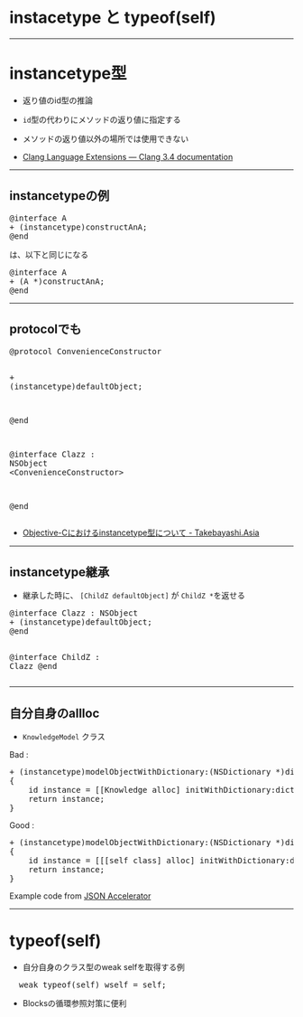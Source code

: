 # instacetype と typeof(self)

-----

# instancetype型

* 返り値のid型の推論
* ``id``型の代わりにメソッドの返り値に指定する
* メソッドの返り値以外の場所では使用できない

* [Clang Language Extensions — Clang 3.4 documentation](http://clang.llvm.org/docs/LanguageExtensions.html "Clang Language Extensions — Clang 3.4 documentation")

----

## instancetypeの例

<div class="highlight"><pre><span class="k">@interface</span> <span class="nc">A</span>
<span class="k">+</span> <span class="p">(</span><span class="n">instancetype</span><span class="p">)</span><span class="nf">constructAnA</span><span class="p">;</span>
<span class="k">@end</span>
</pre></div>

は、以下と同じになる

<div class="highlight"><pre><span class="k">@interface</span> <span class="nc">A</span>
<span class="k">+</span> <span class="p">(</span><span class="n">A</span> <span class="o">*</span><span class="p">)</span><span class="nf">constructAnA</span><span class="p">;</span>
<span class="k">@end</span>
</pre></div>

-----

## protocolでも

<div class="highlight"><pre><span class="k">@protocol</span> <span class="nc">ConvenienceConstructor</span>

<span class="k">+</span> <span class="p">(</span><span class="n">instancetype</span><span class="p">)</span><span class="nf">defaultObject</span><span class="p">;</span>

<span class="k">@end</span>

<span class="k">@interface</span> <span class="nc">Clazz</span> : <span class="nc">NSObject</span> <span class="o">&lt;</span><span class="n">ConvenienceConstructor</span><span class="o">&gt;</span>

<span class="k">@end</span>
</pre></div>

* [Objective-Cにおけるinstancetype型について - Takebayashi.Asia](http://takebayashi.asia/blog/2012/02/19/instancetype-in-objective-c "Objective-Cにおけるinstancetype型について - Takebayashi.Asia")

-----

## instancetype継承

* 継承した時に、 ``[ChildZ defaultObject]`` が ``ChildZ *``を返せる

<div class="highlight"><pre><span class="k">@interface</span> <span class="nc">Clazz</span> : <span class="nc">NSObject</span>
<span class="k">+</span> <span class="p">(</span><span class="n">instancetype</span><span class="p">)</span><span class="nf">defaultObject</span><span class="p">;</span>
<span class="k">@end</span>

<span class="k">@interface</span> <span class="nc">ChildZ</span> : <span class="nc">Clazz</span>
<span class="k">@end</span>
</pre></div>

-----

## 自分自身のallloc

* ``KnowledgeModel`` クラス

Bad : 

<div class="highlight"><pre><span class="k">+</span> <span class="p">(</span><span class="n">instancetype</span><span class="p">)</span><span class="nf">modelObjectWithDictionary:</span><span class="p">(</span><span class="n">NSDictionary</span> <span class="o">*</span><span class="p">)</span><span class="nv">dict</span>
<span class="p">{</span>
    <span class="kt">id</span> <span class="n">instance</span> <span class="o">=</span> <span class="p">[[</span><span class="n">Knowledge</span> <span class="n">alloc</span><span class="p">]</span> <span class="n">initWithDictionary</span><span class="o">:</span><span class="n">dict</span><span class="p">];</span>
    <span class="k">return</span> <span class="n">instance</span><span class="p">;</span>
<span class="p">}</span>
</pre></div>


Good :

<div class="highlight"><pre><span class="k">+</span> <span class="p">(</span><span class="n">instancetype</span><span class="p">)</span><span class="nf">modelObjectWithDictionary:</span><span class="p">(</span><span class="n">NSDictionary</span> <span class="o">*</span><span class="p">)</span><span class="nv">dict</span>
<span class="p">{</span>
    <span class="kt">id</span> <span class="n">instance</span> <span class="o">=</span> <span class="p">[[[</span><span class="n">self</span> <span class="n">class</span><span class="p">]</span> <span class="n">alloc</span><span class="p">]</span> <span class="n">initWithDictionary</span><span class="o">:</span><span class="n">dict</span><span class="p">];</span>
    <span class="k">return</span> <span class="n">instance</span><span class="p">;</span>
<span class="p">}</span>
</pre></div>

Example code from [JSON Accelerator](http://www.nerdery.com/json-accelerator "JSON Accelerator")

----

# typeof(self)

* 自分自身のクラス型のweak selfを取得する例

<div class="highlight"><pre><span class="n">__weak</span> <span class="n">typeof</span><span class="p">(</span><span class="n">self</span><span class="p">)</span> <span class="n">wself</span> <span class="o">=</span> <span class="n">self</span><span class="p">;</span>
</pre></div>

* Blocksの循環参照対策に便利
